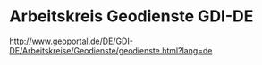 # Arbeitskreis Geodienste GDI-DE #

http://www.geoportal.de/DE/GDI-DE/Arbeitskreise/Geodienste/geodienste.html?lang=de
